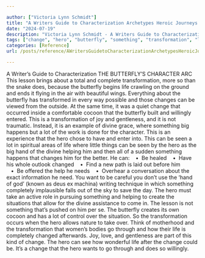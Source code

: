 ```yaml
---

author: ["Victoria Lynn Schmidt"]
title: "A Writers Guide to Characterization Archetypes Heroic Journeys and Other Elements of Dynamic Character Development - part0027_split_001.html"
date: "2024-07-19"
description: "Victoria Lynn Schmidt - A Writers Guide to Characterization Archetypes Heroic Journeys and Other Elements of Dynamic Character Development"
tags: ["change", "hero", "butterfly", "something", "transformation", "life", "divine", "lot", "character", "lesson", "cocoon", "willingly", "joy", "gentleness", "big", "happens", "seen", "hand", "helping", "changed", "need", "want", "completely", "take", "situation"]
categories: [Reference]
url: /posts/reference/AWritersGuidetoCharacterizationArchetypesHeroicJourneysandOtherElementsofDynamicCharacterDevelopment-part0027split001html

---
```



A Writer’s Guide to Characterization
THE BUTTERFLY’S CHARACTER ARC
This lesson brings about a total and complete transformation, more so than the snake does, because the butterfly begins life crawling on the ground and ends it flying in the air with beautiful wings. Everything about the butterfly has transformed in every way possible and those changes can be viewed from the outside. At the same time, it was a quiet change that occurred inside a comfortable cocoon that the butterfly built and willingly entered.
This is a transformation of joy and gentleness, and it is not traumatic. Instead, it is an example of divine grace, where something big happens but a lot of the work is done for the character. This is an experience that the hero chose to have and enter into. This can be seen a lot in spiritual areas of life where little things can be seen by the hero as the big hand of the divine helping him and then all of a sudden something happens that changes him for the better.
He can:
   •  Be healed
   •  Have his whole outlook changed
   •  Find a new path is laid out before him
   •  Be offered the help he needs
   •  Overhear a conversation about the exact information he need.
You want to be careful you don’t use the ‘hand of god’ (known as deus ex machina) writing technique in which something completely implausible falls out of the sky to save the day. The hero must take an active role in pursuing something and helping to create the situations that allow for the divine assistance to come in.
The lesson is not something that’s pushed on him per se. The butterfly creates its own cocoon and has a lot of control over the situation. So the transformation occurs when the hero allows nature to take over. Think of motherhood and the transformation that women’s bodies go through and how their life is completely changed afterwards.
Joy, love, and gentleness are part of this kind of change. The hero can see how wonderful life after the change could be. It’s a change that the hero wants to go through and does so willingly.
